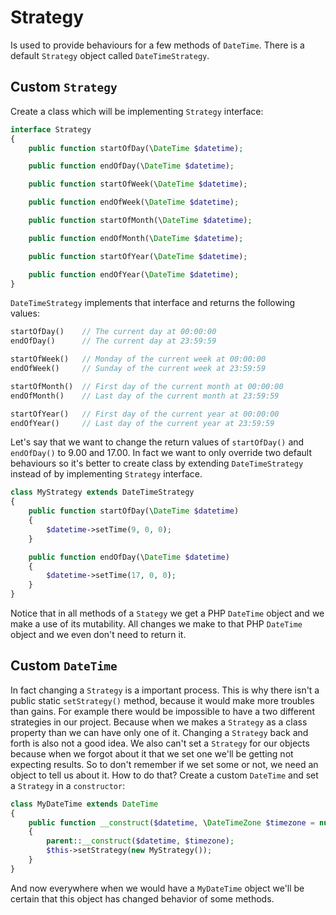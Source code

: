 # Strategy
Is used to provide behaviours for a few methods of `DateTime`. There is a default `Strategy` object called `DateTimeStrategy`.

## Custom `Strategy`
Create a class which will be implementing `Strategy` interface:
```php
interface Strategy
{	
	public function startOfDay(\DateTime $datetime);

	public function endOfDay(\DateTime $datetime);

	public function startOfWeek(\DateTime $datetime);

	public function endOfWeek(\DateTime $datetime);

	public function startOfMonth(\DateTime $datetime);

	public function endOfMonth(\DateTime $datetime);

	public function startOfYear(\DateTime $datetime);

	public function endOfYear(\DateTime $datetime);
}
```
`DateTimeStrategy` implements that interface and returns the following values:
```php
startOfDay()    // The current day at 00:00:00
endOfDay()      // The current day at 23:59:59

startOfWeek()   // Monday of the current week at 00:00:00
endOfWeek()     // Sunday of the current week at 23:59:59

startOfMonth()  // First day of the current month at 00:00:00
endOfMonth()    // Last day of the current month at 23:59:59

startOfYear()   // First day of the current year at 00:00:00
endOfYear()     // Last day of the current year at 23:59:59
```

Let's say that we want to change the return values of `startOfDay()` and `endOfDay()` to 9.00 and 17.00. 
In fact we want to only override two default behaviours so it's better to create class by extending `DateTimeStrategy`
instead of by implementing `Strategy` interface.
```php
class MyStrategy extends DateTimeStrategy
{
	public function startOfDay(\DateTime $datetime)
	{
		$datetime->setTime(9, 0, 0);
	}

	public function endOfDay(\DateTime $datetime)
	{
		$datetime->setTime(17, 0, 0);
	}
}
```
Notice that in all methods of a `Stategy` we get a PHP `DateTime` object and we make a use of its mutability.
All changes we make to that PHP `DateTime` object and we even don't need to return it.

## Custom `DateTime`
In fact changing a `Strategy` is a important process. This is why there isn't a public static `setStrategy()` method, because
it would make more troubles than gains. For example there would be impossible to have a two different strategies in our project. 
Because when we makes a `Strategy` as a class property than we can have only one of it. Changing a `Strategy` back and forth is also not a 
good idea. We also can't set a `Strategy` for our objects because when we forgot about it that we set one we'll be getting
not expecting results. So to don't remember if we set some or not, we need an object to tell us about it. How to do that? 
Create a custom `DateTime` and set a `Strategy` in a `constructor`:
```php
class MyDateTime extends DateTime
{
	public function __construct($datetime, \DateTimeZone $timezone = null)
	{
		parent::__construct($datetime, $timezone);
		$this->setStrategy(new MyStrategy());
	}
}
```
And now everywhere when we would have a `MyDateTime` object we'll be certain that this object has changed behavior of some methods.
